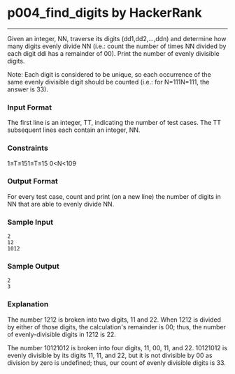# p004_find_digits by HackerRank
---
Given an integer, NN, traverse its digits (dd1,dd2,...,ddn) and determine how many digits evenly divide NN (i.e.: count the number of times NN divided by each digit ddi has a remainder of 00). Print the number of evenly divisible digits.

Note: Each digit is considered to be unique, so each occurrence of the same evenly divisible digit should be counted (i.e.: for N=111N=111, the answer is 33).


### Input Format 
The first line is an integer, TT, indicating the number of test cases. 
The TT subsequent lines each contain an integer, NN.

### Constraints
1≤T≤151≤T≤15 
0<N<109

### Output Format 
For every test case, count and print (on a new line) the number of digits in NN that are able to evenly divide NN.

### Sample Input
```
2
12
1012
```
### Sample Output
```
2
3
```
### Explanation
The number 1212 is broken into two digits, 11 and 22. When 1212 is divided by either of those digits, the calculation's remainder is 00; thus, the number of evenly-divisible digits in 1212 is 22.

The number 10121012 is broken into four digits, 11, 00, 11, and 22. 10121012 is evenly divisible by its digits 11, 11, and 22, but it is not divisible by 00 as division by zero is undefined; thus, our count of evenly divisible digits is 33.
